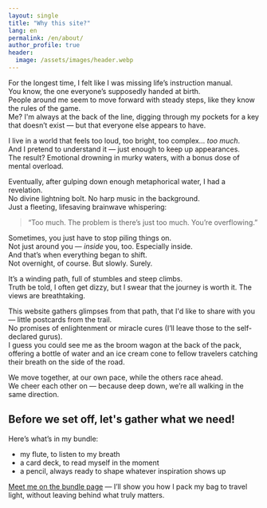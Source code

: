 ```yaml
---
layout: single
title: "Why this site?"
lang: en
permalink: /en/about/
author_profile: true
header:
  image: /assets/images/header.webp
---
```


For the longest time, I felt like I was missing life’s instruction manual.  
You know, the one everyone’s supposedly handed at birth.  
People around me seem to move forward with steady steps, like they know the rules of the game.  
Me? I'm always at the back of the line, digging through my pockets for a key that doesn’t exist — but that everyone else appears to have.

I live in a world that feels too loud, too bright, too complex… _too much_.  
And I pretend to understand it — just enough to keep up appearances.  
The result? Emotional drowning in murky waters, with a bonus dose of mental overload.

Eventually, after gulping down enough metaphorical water, I had a revelation.  
No divine lightning bolt. No harp music in the background.  
Just a fleeting, lifesaving brainwave whispering:  
> “Too much. The problem is there’s just too much. You’re overflowing.”

Sometimes, you just have to stop piling things on.  
Not just around you — _inside_ you, too. Especially inside.  
And that’s when everything began to shift.  
Not overnight, of course. But slowly. Surely.

It’s a winding path, full of stumbles and steep climbs.  
Truth be told, I often get dizzy, but I swear that the journey is worth it. The views are breathtaking.

This website gathers glimpses from that path, that I'd like to share with you — little postcards from the trail.  
No promises of enlightenment or miracle cures (I’ll leave those to the self-declared gurus).  
I guess you could see me as the broom wagon at the back of the pack,  
offering a bottle of water and an ice cream cone to fellow travelers catching their breath on the side of the road.

We move together, at our own pace, while the others race ahead.  
We cheer each other on — because deep down, we’re all walking in the same direction.

## Before we set off, let's gather what we need!

Here’s what’s in my bundle:

- my flute, to listen to my breath  
- a card deck, to read myself in the moment  
- a pencil, always ready to shape whatever inspiration shows up

[Meet me on the bundle page](/en/bundle/) — I’ll show you how I pack my bag to travel light, without leaving behind what truly matters.

